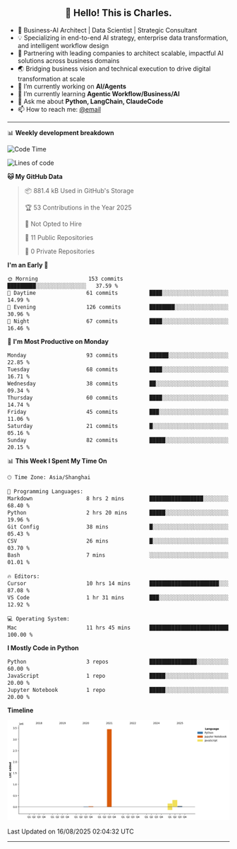 <h2 align="center">👋 Hello! This is Charles.</h2>
<!--<p align="center">
  <a href="https://blog.athulcyriac.co">Blog</a> •
  <a href="https://twitter.com/athulcajay">Twitter</a>
</p>-->



-  🚀 Business-AI Architect | Data Scientist | Strategic Consultant
-  💡 Specializing in end-to-end AI strategy, enterprise data transformation, and intelligent workflow design
-  🏢 Partnering with leading companies to architect scalable, impactful AI solutions across business domains
-  🌏 Bridging business vision and technical execution to drive digital transformation at scale
- 🔭 I’m currently working on **AI/Agents**
- 🌱 I’m currently learning **Agentic Workflow/Business/AI**
- 💬 Ask me about **Python, LangChain, ClaudeCode**
- 📫 How to reach me: [@email](liuxinhe@outlook.com)

-------
📊 **Weekly development breakdown**
<!--START_SECTION:waka-->
![Code Time](http://img.shields.io/badge/Code%20Time-119%20hrs%2039%20mins-blue)

![Lines of code](https://img.shields.io/badge/From%20Hello%20World%20I%27ve%20Written-4.0%20million%20lines%20of%20code-blue)

**🐱 My GitHub Data** 

> 📦 881.4 kB Used in GitHub's Storage 
 > 
> 🏆 53 Contributions in the Year 2025
 > 
> 🚫 Not Opted to Hire
 > 
> 📜 11 Public Repositories 
 > 
> 🔑 0 Private Repositories 
 > 
**I'm an Early 🐤** 

```text
🌞 Morning                153 commits         █████████░░░░░░░░░░░░░░░░   37.59 % 
🌆 Daytime                61 commits          ████░░░░░░░░░░░░░░░░░░░░░   14.99 % 
🌃 Evening                126 commits         ████████░░░░░░░░░░░░░░░░░   30.96 % 
🌙 Night                  67 commits          ████░░░░░░░░░░░░░░░░░░░░░   16.46 % 
```
📅 **I'm Most Productive on Monday** 

```text
Monday                   93 commits          ██████░░░░░░░░░░░░░░░░░░░   22.85 % 
Tuesday                  68 commits          ████░░░░░░░░░░░░░░░░░░░░░   16.71 % 
Wednesday                38 commits          ██░░░░░░░░░░░░░░░░░░░░░░░   09.34 % 
Thursday                 60 commits          ████░░░░░░░░░░░░░░░░░░░░░   14.74 % 
Friday                   45 commits          ███░░░░░░░░░░░░░░░░░░░░░░   11.06 % 
Saturday                 21 commits          █░░░░░░░░░░░░░░░░░░░░░░░░   05.16 % 
Sunday                   82 commits          █████░░░░░░░░░░░░░░░░░░░░   20.15 % 
```


📊 **This Week I Spent My Time On** 

```text
🕑︎ Time Zone: Asia/Shanghai

💬 Programming Languages: 
Markdown                 8 hrs 2 mins        █████████████████░░░░░░░░   68.40 % 
Python                   2 hrs 20 mins       █████░░░░░░░░░░░░░░░░░░░░   19.96 % 
Git Config               38 mins             █░░░░░░░░░░░░░░░░░░░░░░░░   05.43 % 
CSV                      26 mins             █░░░░░░░░░░░░░░░░░░░░░░░░   03.70 % 
Bash                     7 mins              ░░░░░░░░░░░░░░░░░░░░░░░░░   01.01 % 

🔥 Editors: 
Cursor                   10 hrs 14 mins      ██████████████████████░░░   87.08 % 
VS Code                  1 hr 31 mins        ███░░░░░░░░░░░░░░░░░░░░░░   12.92 % 

💻 Operating System: 
Mac                      11 hrs 45 mins      █████████████████████████   100.00 % 
```

**I Mostly Code in Python** 

```text
Python                   3 repos             ███████████████░░░░░░░░░░   60.00 % 
JavaScript               1 repo              █████░░░░░░░░░░░░░░░░░░░░   20.00 % 
Jupyter Notebook         1 repo              █████░░░░░░░░░░░░░░░░░░░░   20.00 % 
```



**Timeline**

![Lines of Code chart](https://raw.githubusercontent.com/XinheLIU/XinheLIU/master/assets/bar_graph.png)


 Last Updated on 16/08/2025 02:04:32 UTC
<!--END_SECTION:waka-->
-------
<!--**XinheLIU/XinheLIU** is a ✨ _special_ ✨ repository because its `README.md` (this file) appears on your GitHub profile.
